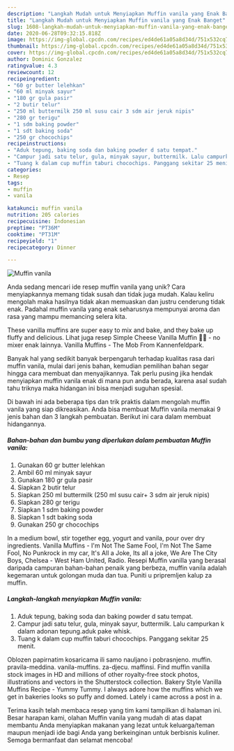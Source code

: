 ```yaml
---
description: "Langkah Mudah untuk Menyiapkan Muffin vanila yang Enak Banget"
title: "Langkah Mudah untuk Menyiapkan Muffin vanila yang Enak Banget"
slug: 1608-langkah-mudah-untuk-menyiapkan-muffin-vanila-yang-enak-banget
date: 2020-06-28T09:32:15.818Z
image: https://img-global.cpcdn.com/recipes/ed4de61a05a8d34d/751x532cq70/muffin-vanila-foto-resep-utama.jpg
thumbnail: https://img-global.cpcdn.com/recipes/ed4de61a05a8d34d/751x532cq70/muffin-vanila-foto-resep-utama.jpg
cover: https://img-global.cpcdn.com/recipes/ed4de61a05a8d34d/751x532cq70/muffin-vanila-foto-resep-utama.jpg
author: Dominic Gonzalez
ratingvalue: 4.3
reviewcount: 12
recipeingredient:
- "60 gr butter lelehkan"
- "60 ml minyak sayur"
- "180 gr gula pasir"
- "2 butir telur"
- "250 ml buttermilk 250 ml susu cair 3 sdm air jeruk nipis"
- "280 gr terigu"
- "1 sdm baking powder"
- "1 sdt baking soda"
- "250 gr chocochips"
recipeinstructions:
- "Aduk tepung, baking soda dan baking powder d satu tempat."
- "Campur jadi satu telur, gula, minyak sayur, buttermilk. Lalu campurkan k dalam adonan tepung.aduk pake whisk."
- "Tuang k dalam cup muffin taburi chocochips. Panggang sekitar 25 menit."
categories:
- Resep
tags:
- muffin
- vanila

katakunci: muffin vanila 
nutrition: 205 calories
recipecuisine: Indonesian
preptime: "PT36M"
cooktime: "PT31M"
recipeyield: "1"
recipecategory: Dinner

---
```



![Muffin vanila](https://img-global.cpcdn.com/recipes/ed4de61a05a8d34d/751x532cq70/muffin-vanila-foto-resep-utama.jpg)

Anda sedang mencari ide resep muffin vanila yang unik? Cara menyiapkannya memang tidak susah dan tidak juga mudah. Kalau keliru mengolah maka hasilnya tidak akan memuaskan dan justru cenderung tidak enak. Padahal muffin vanila yang enak seharusnya mempunyai aroma dan rasa yang mampu memancing selera kita.

These vanilla muffins are super easy to mix and bake, and they bake up fluffy and delicious. Lihat juga resep Simple Cheese Vanilla Muffin 🧁🧁 - no mixer enak lainnya. Vanilla Muffins - The Mob From Kannenfeldpark.

Banyak hal yang sedikit banyak berpengaruh terhadap kualitas rasa dari muffin vanila, mulai dari jenis bahan, kemudian pemilihan bahan segar hingga cara membuat dan menyajikannya. Tak perlu pusing jika hendak menyiapkan muffin vanila enak di mana pun anda berada, karena asal sudah tahu triknya maka hidangan ini bisa menjadi suguhan spesial.


Di bawah ini ada beberapa tips dan trik praktis dalam mengolah muffin vanila yang siap dikreasikan. Anda bisa membuat Muffin vanila memakai 9 jenis bahan dan 3 langkah pembuatan. Berikut ini cara dalam membuat hidangannya.

<!--inarticleads1-->

##### Bahan-bahan dan bumbu yang diperlukan dalam pembuatan Muffin vanila:

1. Gunakan 60 gr butter lelehkan
1. Ambil 60 ml minyak sayur
1. Gunakan 180 gr gula pasir
1. Siapkan 2 butir telur
1. Siapkan 250 ml buttermilk (250 ml susu cair+ 3 sdm air jeruk nipis)
1. Siapkan 280 gr terigu
1. Siapkan 1 sdm baking powder
1. Siapkan 1 sdt baking soda
1. Gunakan 250 gr chocochips


In a medium bowl, stir together egg, yogurt and vanila, pour over dry ingredients. Vanilla Muffins - I&#39;m Not The Same Fool, I&#39;m Not The Same Fool, No Punkrock in my car, It&#39;s All a Joke, Its all a joke, We Are The City Boys, Chelsea - West Ham United, Radio. Resepi Muffin vanilla yang berasal daripada campuran bahan-bahan penaik yang berbeza, muffin vanila adalah kegemaran untuk golongan muda dan tua. Puniti u pripremljen kalup za muffin. 

<!--inarticleads2-->

##### Langkah-langkah menyiapkan Muffin vanila:

1. Aduk tepung, baking soda dan baking powder d satu tempat.
1. Campur jadi satu telur, gula, minyak sayur, buttermilk. Lalu campurkan k dalam adonan tepung.aduk pake whisk.
1. Tuang k dalam cup muffin taburi chocochips. Panggang sekitar 25 menit.


Oblozen papirnatim kosaricama ili samo nauljano i pobrasnjeno. muffin. pravila-meddina. vanila-muffins. za-djecu. maffinsi. Find muffin vanilla stock images in HD and millions of other royalty-free stock photos, illustrations and vectors in the Shutterstock collection. Bakery Style Vanilla Muffins Recipe - Yummy Tummy. I always adore how the muffins which we get in bakeries looks so puffy and domed. Lately i came across a post in a. 

Terima kasih telah membaca resep yang tim kami tampilkan di halaman ini. Besar harapan kami, olahan Muffin vanila yang mudah di atas dapat membantu Anda menyiapkan makanan yang lezat untuk keluarga/teman maupun menjadi ide bagi Anda yang berkeinginan untuk berbisnis kuliner. Semoga bermanfaat dan selamat mencoba!
